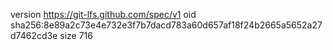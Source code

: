 version https://git-lfs.github.com/spec/v1
oid sha256:8e89a2c73e4e732e3f7b7dacd783a60d657af18f24b2665a5652a27d7462cd3e
size 716
